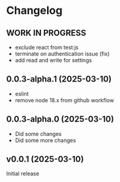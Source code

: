 # Changelog

<!--
    Placeholder for the next version (at the beginning of the line):
    ## **WORK IN PROGRESS**
-->
## **WORK IN PROGRESS**

-   exclude react from test:js
-   terminate on authentication issue (fix)
-   add read and write for settings

## 0.0.3-alpha.1 (2025-03-10)

-   eslint
-   remove node 18.x from github workflow

## 0.0.3-alpha.0 (2025-03-10)

-   Did some changes
-   Did some more changes

## v0.0.1 (2025-03-10)

Initial release